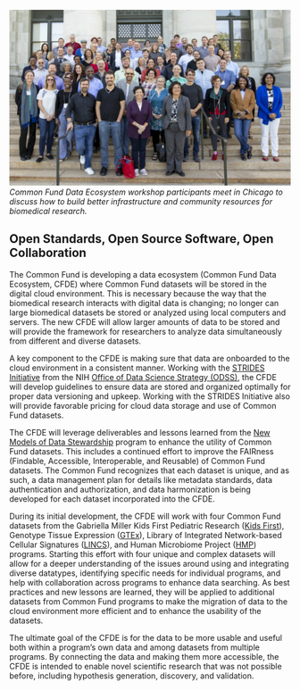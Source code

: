 ![CFDE workshop participants](https://github.com/nih-cfde/public-website-content/blob/master/images/sep-18-group.jpg)*Common Fund Data Ecosystem workshop participants meet in Chicago to discuss how to build better infrastructure and community resources for biomedical research.*
## Open Standards, Open Source Software, Open Collaboration
The Common Fund is developing a data ecosystem (Common Fund Data Ecosystem, CFDE) where Common Fund datasets will be stored in the digital cloud environment. This is necessary because the way that the biomedical research interacts with digital data is changing; no longer can large biomedical datasets be stored or analyzed using local computers and servers. The new CFDE will allow larger amounts of data to be stored and will provide the framework for researchers to analyze data simultaneously from different and diverse datasets.  
  
A key component to the CFDE is making sure that data are onboarded to the cloud environment in a consistent manner. Working with the [STRIDES Initiative](https://datascience.nih.gov/strides) from the NIH [Office of Data Science Strategy (ODSS)](https://datascience.nih.gov/), the CFDE will develop guidelines to ensure data are stored and organized optimally for proper data versioning and upkeep. Working with the STRIDES Initiative also will provide favorable pricing for cloud data storage and use of Common Fund datasets.  
  
The CFDE will leverage deliverables and lessons learned from the [New Models of Data Stewardship](https://commonfund.nih.gov/data) program to enhance the utility of Common Fund datasets. This includes a continued effort to improve the FAIRness (Findable, Accessible, Interoperable, and Reusable) of Common Fund datasets. The Common Fund recognizes that each dataset is unique, and as such, a data management plan for details like metadata standards, data authentication and authorization, and data harmonization is being developed for each dataset incorporated into the CFDE.  
  
During its initial development, the CFDE will work with four Common Fund datasets from the Gabriella Miller Kids First Pediatric Research ([Kids First](https://commonfund.nih.gov/KidsFirst)), Genotype Tissue Expression ([GTEx](https://commonfund.nih.gov/GTEx)), Library of Integrated Network-based Cellular Signatures ([LINCS](https://commonfund.nih.gov/LINCS)), and Human Microbiome Project ([HMP](https://commonfund.nih.gov/hmp)) programs. Starting this effort with four unique and complex datasets will allow for a deeper understanding of the issues around using and integrating diverse datatypes, identifying specific needs for individual programs, and help with collaboration across programs to enhance data searching. As best practices and new lessons are learned, they will be applied to additional datasets from Common Fund programs to make the migration of data to the cloud environment more efficient and to enhance the usability of the datasets.  
  
The ultimate goal of the CFDE is for the data to be more usable and useful both within a program’s own data and among datasets from multiple programs. By connecting the data and making them more accessible, the CFDE is intended to enable novel scientific research that was not possible before, including hypothesis generation, discovery, and validation.